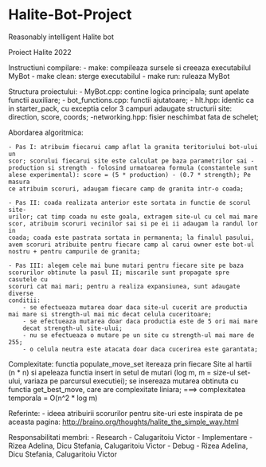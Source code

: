 # Halite-Bot-Project
Reasonably intelligent Halite bot

Proiect Halite 2022

Instructiuni compilare:
    - make: compileaza sursele si creeaza executabilul MyBot
    - make clean: sterge executabilul
    - make run: ruleaza MyBot

Structura proiectului:
    - MyBot.cpp: contine logica principala; sunt apelate functii auxiliare;
    - bot_functions.cpp: functii ajutatoare;
    - hlt.hpp: identic ca in starter_pack, cu exceptia celor 3 campuri adaugate
        structurii site: direction, score, coords;
    -networking.hpp: fisier neschimbat fata de schelet;

Abordarea algoritmica:

    - Pas I: atribuim fiecarui camp aflat la granita teritoriului bot-ului un
    scor; scorului fiecarui site este calculat pe baza parametrilor sai -
    production si strength - folosind urmatoarea formula (constantele sunt 
    alese experimental): score = (5 * production) - (0.7 * strength); Pe masura
    ce atribuim scoruri, adaugam fiecare camp de granita intr-o coada;

    - Pas II: coada realizata anterior este sortata in functie de scorul site-
    urilor; cat timp coada nu este goala, extragem site-ul cu cel mai mare
    scor, atribuim scoruri vecinilor sai si pe ei ii adaugam la randul lor in
    coada; coada este pastrata sortata in permanenta; la finalul pasului, 
    avem scoruri atribuite pentru fiecare camp al carui owner este bot-ul
    nostru + pentru campurile de granita;

    - Pas III: alegem cele mai bune mutari pentru fiecare site pe baza
    scorurilor obtinute la pasul II; miscarile sunt propagate spre casutele cu
    scoruri cat mai mari; pentru a realiza expansiunea, sunt adaugate diverse
    conditii:
        - se efectueaza mutarea doar daca site-ul cucerit are productia
    mai mare si strength-ul mai mic decat celula cuceritoare;
        - se efectueaza mutarea doar daca productia este de 5 ori mai mare
        decat strength-ul site-ului;
        - nu se efectueaza o mutare pe un site cu strength-ul mai mare de 255;
        - o celula neutra este atacata doar daca cucerirea este garantata;

Complexitate: functia populate_move_set itereaza prin fiecare Site al hartii
    (n * n) si apeleaza functia insert in setul de mutari (log m, m = size-ul
    set-ului, variaza pe parcursul executiei); se insereaza mutarea obtinuta
    cu functia get_best_move, care are complexitate liniara; 
        ===> complexitatea temporala = O(n^2 * log m)

Referinte:
    - ideea atribuirii scorurilor pentru site-uri este inspirata de pe aceasta
    pagina: http://braino.org/thoughts/halite_the_simple_way.html

Responsabilitati membri:
    - Research - Calugaritoiu Victor
    - Implementare - Rizea Adelina, Dicu Stefania, Calugaritoiu Victor
    - Debug - Rizea Adelina, Dicu Stefania, Calugaritoiu Victor
